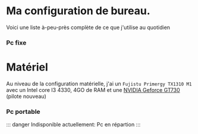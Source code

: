 # Ma configuration de bureau.
Voici une liste à-peu-près complète de ce que j'utilise au quotidien


### Pc fixe

# Matériel
Au niveau de la configuration matérielle, j'ai un `Fujistu Primergy TX1310 M1` avec un Intel core I3 4330, 4GO de RAM et une [NVIDIA Geforce GT730](https://youtu.be/iYWzMvlj2RQ) (pilote nouveau)


### Pc portable
::: danger
Indisponible actuellement: Pc en répartion
:::
